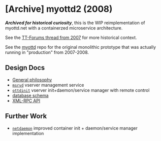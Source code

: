# [Archive] myottd2 (2008)

***Archived for historical curiosity***, this is the WIP reimplementation of myottd.net with a containerzed microservice architecture.

See the [TT-Forums thread from 2007](https://www.tt-forums.net/viewtopic.php?t=34194) for more historical context.

See the [myottd](https://github.com/SpComb/myottd) repo for the original monolithic prototype that was actually running in "production" from 2007-2008.

## Design Docs

* [General philosophy](design.txt)
* [`msrvd`](mvsrvd/design.txt) vserver management service
* [`ottdinit`](ottdinit/design.txt) vserver init+daemon/service manager with remote control
* [database schema](myottd-database.txt)
* [XML-RPC API](myottd-xmlrpc-api.txt)

## Further Work

* [`netdaemon`](https://github.com/SpComb/netdaemon) improved container init + daemon/service manager implementation
